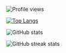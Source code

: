 ![Profile views](https://gpvc.arturio.dev/ankitmishra88) 

[![Top Langs](https://github-readme-stats.vercel.app/api/top-langs/?username=prateekrai123)](https://github.com/prateekrai123/github-readme-stats)

![GitHub stats](https://github-readme-stats.vercel.app/api?username=prateekrai123&show_icons=true)

![GitHub streak stats](https://github-readme-streak-stats.herokuapp.com/?user=prateekrai123)
